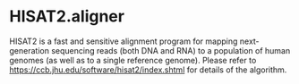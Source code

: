 # HISAT2.aligner
HISAT2 is a fast and sensitive alignment program for mapping next-generation sequencing reads (both DNA and RNA) to a population of human genomes (as well as to a single reference genome). Please refer to https://ccb.jhu.edu/software/hisat2/index.shtml for details of the algorithm.
